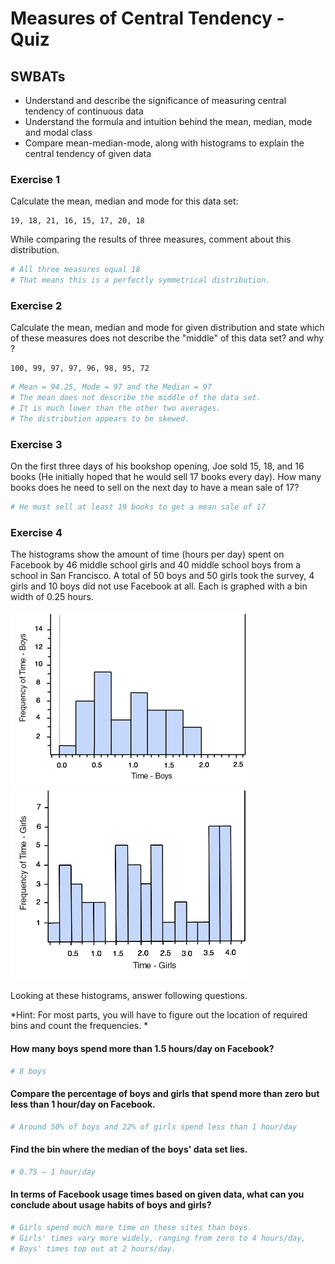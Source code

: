 
# Measures of Central Tendency - Quiz
## SWBATs
* Understand and describe the significance of measuring central tendency of continuous data
* Understand the formula and intuition behind the mean, median, mode and modal class
* Compare mean-median-mode, along with histograms to explain the central tendency of given data

### Exercise 1
Calculate the mean, median and mode for this data set: 
```
19, 18, 21, 16, 15, 17, 20, 18
```
While comparing the results of three measures, comment about this distribution. 


```python
# All three measures equal 18
# That means this is a perfectly symmetrical distribution.
```

### Exercise 2

Calculate the mean, median and mode for given distribution and state which of these measures does not describe the "middle" of this data set? and why ?
```
100, 99, 97, 97, 96, 98, 95, 72
```


```python
# Mean = 94.25, Mode = 97 and the Median = 97
# The mean does not describe the middle of the data set.  
# It is much lower than the other two averages. 
# The distribution appears to be skewed.
```

### Exercise 3
On the first three days of his bookshop opening, Joe sold 15, 18, and 16 books (He initially hoped that he would sell 17 books every day).  How many books does he need to sell on the next day to have a mean sale of 17?


```python
# He must sell at least 19 books to get a mean sale of 17
```

### Exercise 4
The histograms show the amount of time (hours per day) spent on Facebook by 46 middle school girls and 40 middle school boys from a school in San Francisco. A total of 50 boys and 50 girls took the survey, 4 girls and 10 boys did not use Facebook at all. 
Each is graphed with a bin width of 0.25 hours.

![](boys.png)
![](girls.png)

Looking at these histograms, answer following questions. 

*Hint: For most parts, you will have to figure out the location of required bins and count the frequencies. *

#### How many boys spend more than 1.5 hours/day on Facebook?



```python
# 8 boys
```

#### Compare the percentage of boys and girls that spend more than zero but less than 1 hour/day on Facebook.


```python
# Around 50% of boys and 22% of girls spend less than 1 hour/day
```

#### Find the bin where the median of the boys' data set lies.


```python
# 0.75 – 1 hour/day
```

#### In terms of Facebook usage times based on given data, what can you conclude about usage habits of boys and girls?


```python
# Girls spend much more time on these sites than boys. 
# Girls' times vary more widely, ranging from zero to 4 hours/day, 
# Boys' times top out at 2 hours/day.
```
